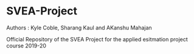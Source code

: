 # SVEA-Project

Authors : Kyle Coble, Sharang Kaul and AKanshu Mahajan

Official Repository of the SVEA Project for the applied esitmation project course 2019-20
